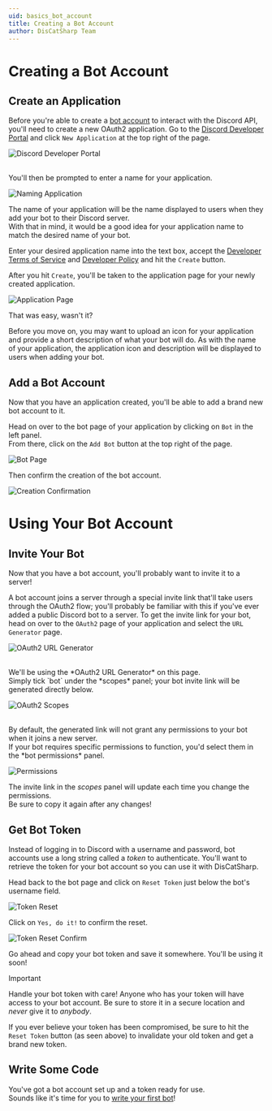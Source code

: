 ```yaml
---
uid: basics_bot_account
title: Creating a Bot Account
author: DisCatSharp Team
---
```


# Creating a Bot Account

## Create an Application

Before you're able to create a [bot account](https://discord.com/developers/docs/topics/oauth2#bots) to interact with the Discord API, you'll need to create a new OAuth2 application.
Go to the [Discord Developer Portal](https://discord.com/developers/applications) and click `New Application` at the top right of the page.

![Discord Developer Portal](/images/basics_bot_account_01.png)

<br/>
You'll then be prompted to enter a name for your application.<br/>

![Naming Application](/images/basics_bot_account_02.png "Naming Application")

The name of your application will be the name displayed to users when they add your bot to their Discord server.<br/>
With that in mind, it would be a good idea for your application name to match the desired name of your bot.

Enter your desired application name into the text box, accept the [Developer Terms of Service](https://discord.com/developers/docs/policies-and-agreements/terms-of-service) and [Developer Policy](https://discord.com/developers/docs/policies-and-agreements/developer-policy) and hit the `Create` button.

After you hit `Create`, you'll be taken to the application page for your newly created application.

![Application Page](/images/basics_bot_account_03.png)

That was easy, wasn't it?

Before you move on, you may want to upload an icon for your application and provide a short description of what your bot will do.
As with the name of your application, the application icon and description will be displayed to users when adding your bot.


## Add a Bot Account

Now that you have an application created, you'll be able to add a brand new bot account to it.

Head on over to the bot page of your application by clicking on `Bot` in the left panel.<br/>
From there, click on the `Add Bot` button at the top right of the page.

![Bot Page](/images/basics_bot_account_04.png)

Then confirm the creation of the bot account.

![Creation Confirmation](/images/basics_bot_account_05.png)


# Using Your Bot Account

## Invite Your Bot

Now that you have a bot account, you'll probably want to invite it to a server!

A bot account joins a server through a special invite link that'll take users through the OAuth2 flow;
you'll probably be familiar with this if you've ever added a public Discord bot to a server.
To get the invite link for your bot, head on over to the `OAuth2` page of your application and select the `URL Generator` page.

![OAuth2 URL Generator](/images/basics_bot_account_06.png "OAuth2 URL Generator")

<br/>
We'll be using the *OAuth2 URL Generator* on this page.<br/>
Simply tick `bot` under the *scopes* panel; your bot invite link will be generated directly below.

![OAuth2 Scopes](/images/basics_bot_account_07.png "OAuth2 Scopes")

<br/>
By default, the generated link will not grant any permissions to your bot when it joins a new server.<br/>
If your bot requires specific permissions to function, you'd select them in the *bot permissions* panel.

![Permissions](/images/basics_bot_account_08.png "Permissions Panel")

The invite link in the *scopes* panel will update each time you change the permissions.<br/>
Be sure to copy it again after any changes!

## Get Bot Token

Instead of logging in to Discord with a username and password, bot accounts use a long string called a *token* to authenticate.
You'll want to retrieve the token for your bot account so you can use it with DisCatSharp.

Head back to the bot page and click on `Reset Token` just below the bot's username field.

![Token Reset](/images/basics_bot_account_09.png "Token Reset")

Click on `Yes, do it!` to confirm the reset.

![Token Reset Confirm](/images/basics_bot_account_10.png "Token Reset Confirmation")

Go ahead and copy your bot token and save it somewhere. You'll be using it soon!

>[!IMPORTANT]
 > Handle your bot token with care! Anyone who has your token will have access to your bot account.
 > Be sure to store it in a secure location and *never* give it to *anybody*.
 >
 > If you ever believe your token has been compromised, be sure to hit the `Reset Token` button (as seen above) to invalidate your old token and get a brand new token.

## Write Some Code

You've got a bot account set up and a token ready for use.<br/>
Sounds like it's time for you to [write your first bot](xref:basics_first_bot)!
